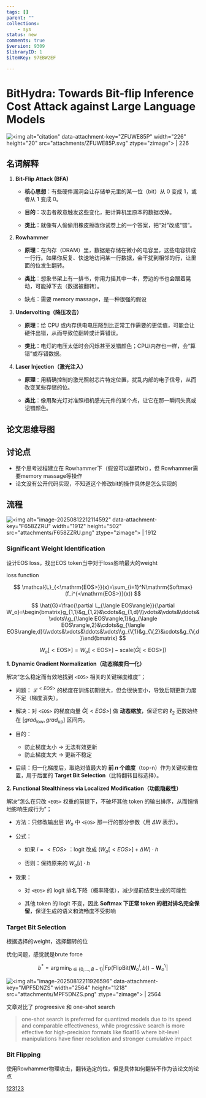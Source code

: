```yaml
---
tags: []
parent: ""
collections:
    - sys
status: new
comments: true
$version: 9309
$libraryID: 1
$itemKey: 97EBW2EF

---
```

# BitHydra: Towards Bit-flip Inference Cost Attack against Large Language Models

![\<img alt="citation" data-attachment-key="ZFUWE85P" width="226" height="20" src="attachments/ZFUWE85P.svg" ztype="zimage"> | 226](attachments/ZFUWE85P.svg)

## 名词解释

1.  **Bit-Flip Attack (BFA)**

    *   **核心思想**：有些硬件漏洞会让存储单元里的某一位（bit）从 0 变成 1，或者从 1 变成 0。

    *   **目的**：攻击者故意触发这些变化，把计算机里原本的数据改掉。

    *   **类比**：就像有人偷偷用橡皮擦改你试卷上的一个答案，把“对”改成“错”。

2.  **Rowhammer**

    *   **原理**：在内存（DRAM）里，数据是存储在微小的电容里，这些电容排成一行行。如果你反复、快速地访问某一行数据，会干扰到相邻的行，让里面的位发生翻转。

    *   **类比**：想象书架上有一排书，你用力摇其中一本，旁边的书也会跟着晃动，可能掉下去（数据被翻转）。

    *   缺点：需要 memory massage，是一种很强的假设

3.  **Undervolting（降压攻击）**

    *   **原理**：给 CPU 或内存供电电压降到比正常工作需要的更低值，可能会让硬件出错，从而导致位翻转或计算错误。

    *   **类比**：电灯的电压太低时会闪烁甚至发错颜色；CPU/内存也一样，会“算错”或存错数据。

4.  **Laser Injection（激光注入）**

    *   **原理**：用精确控制的激光照射芯片特定位置，扰乱内部的电子信号，从而改变某些存储的位。

    *   **类比**：像用聚光灯对准照相机感光元件的某个点，让它在那一瞬间失真或记错颜色。

## 论文思维导图

## 讨论点

*   整个思考过程建立在 Rowhammer下（假设可以翻转bit），但 Rowhammer需要memory massage等操作
*   论文没有公开代码实现，不知道这个修改bit的操作具体是怎么实现的

## 流程

![\<img alt="image-20250812212114592" data-attachment-key="F658ZZRU" width="1912" height="502" src="attachments/F658ZZRU.png" ztype="zimage"> | 1912](attachments/F658ZZRU.png)

### Significant Weight Identification

设计EOS loss，找出EOS token当中对于loss影响最大的weight

loss function

$$
\mathcal{L}_{<\mathrm{EOS>}}(x)=\sum_{i=1}^N\mathrm{Softmax}(f_i^{<\mathrm{EOS>}}(x))
$$

$$
\hat{G}=\frac{\partial L_{\langle EOS\rangle}}{\partial W_o}=\begin{bmatrix}g_{1,1}&g_{1,2}&\cdots&g_{1,d}\\\vdots&\vdots&\ddots&\vdots\\g_{\langle EOS\rangle,1}&g_{\langle EOS\rangle,2}&\cdots&g_{\langle EOS\rangle,d}\\\vdots&\vdots&\ddots&\vdots\\g_{V,1}&g_{V,2}&\cdots&g_{V,d}\end{bmatrix}
$$

$$
W_o[\mathrm{<EOS>}]=W_o[\mathrm{<EOS>}]-\mathrm{scale}\left(\hat{G}[\mathrm{<EOS>}]\right)
$$

**1. Dynamic Gradient Normalization（动态梯度归一化）**

解决“怎么稳定而有效地找到 `<EOS>` 相关的关键梯度维度”；

*   问题： $\mathcal{L}^{<EOS>}$ 的梯度在训练初期很大，但会很快变小，导致后期更新力度不足（梯度消失）。

*   解决：对 `<EOS>` 的梯度向量 $\hat{G}[<EOS>]$ 做 **动态缩放**，保证它的 $\ell_2$ 范数始终在 $[grad_{\text{low}}, grad_{\text{up}}]$ 区间内。

*   目的：

    *   防止梯度太小 → 无法有效更新
    *   防止梯度太大 → 更新不稳定

*   后续：归一化梯度后，取绝对值最大的 **前 $n$ 个维度**（top-n）作为关键权重位置，用于后面的 **Target Bit Selection**（比特翻转目标选择）。

**2. Functional Stealthiness via Localized Modification（功能隐蔽性）**

解决“怎么在只改 `<EOS>` 权重的前提下，不破坏其他 token 的输出排序，从而悄悄地影响生成行为”；

*   方法：只修改输出层 $W_o$ 中 `<EOS>` 那一行的部分参数（用 $\Delta W$ 表示）。

*   公式：

    *   如果  $i = <EOS>$ ：logit 改成  $(W_o[<EOS>] + \Delta W) \cdot h$

    *   否则：保持原来的  $W_o[i] \cdot h$

*   效果：

    *   对 `<EOS>` 的 logit 排名下降（概率降低），减少提前结束生成的可能性

    *   其他 token 的 logit 不变，因此 **Softmax 下正常 token 的相对排名完全保留**，保证生成的语义和流畅度不受影响

### Target Bit Selection

根据选择的weight，选择翻转的位

优化问题，感觉就是brute force

$$
b^*=\arg\min_{b\in\{0,...,B-1\}}\left|\mathrm{Fp}(\mathrm{FlipBit}(\boldsymbol{W}_o^i,b))-\boldsymbol{W}_o^{\prime i}\right|
$$

![\<img alt="image-20250812211926596" data-attachment-key="MPF5DNZS" width="2564" height="1218" src="attachments/MPF5DNZS.png" ztype="zimage"> | 2564](attachments/MPF5DNZS.png)

文章对比了 progreesive 和 one-shot search

> one-shot search is preferred for quantized models due to its speed and comparable effectiveness, while progressive search is more effective for high-precision formats like float16 where bit-level manipulations have finer resolution and stronger cumulative impact

### Bit Flipping

使用Rowhammer物理攻击，翻转选定的位，但是具体如何翻转不作为该论文的论点

<a href="zotero://note/u/QDKK9PR4/" zhref="zotero://note/u/QDKK9PR4/" ztype="znotelink" class="internal-link">123123</a>
